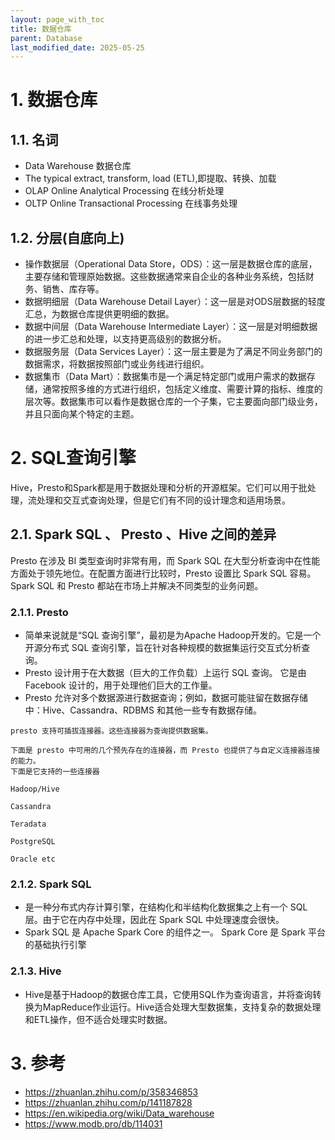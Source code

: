 ```yaml
---
layout: page_with_toc
title: 数据仓库
parent: Database
last_modified_date: 2025-05-25
---
```


# 1. 数据仓库

## 1.1. 名词

- Data Warehouse 数据仓库
- The typical extract, transform, load (ETL),即提取、转换、加载
- OLAP Online Analytical Processing 在线分析处理
- OLTP Online Transactional Processing 在线事务处理

## 1.2. 分层(自底向上)


- 操作数据层（Operational Data Store，ODS）：这一层是数据仓库的底层，主要存储和管理原始数据。这些数据通常来自企业的各种业务系统，包括财务、销售、库存等。
- 数据明细层（Data Warehouse Detail Layer）：这一层是对ODS层数据的轻度汇总，为数据仓库提供更明细的数据。
- 数据中间层（Data Warehouse Intermediate Layer）：这一层是对明细数据的进一步汇总和处理，以支持更高级别的数据分析。
- 数据服务层（Data Services Layer）：这一层主要是为了满足不同业务部门的数据需求，将数据按照部门或业务线进行组织。
- 数据集市（Data Mart）：数据集市是一个满足特定部门或用户需求的数据存储，通常按照多维的方式进行组织，包括定义维度、需要计算的指标、维度的层次等。数据集市可以看作是数据仓库的一个子集，它主要面向部门级业务，并且只面向某个特定的主题。


# 2. SQL查询引擎

Hive，Presto和Spark都是用于数据处理和分析的开源框架。它们可以用于批处理，流处理和交互式查询处理，但是它们有不同的设计理念和适用场景。

## 2.1. Spark SQL 、 Presto 、Hive 之间的差异

Presto 在涉及 BI 类型查询时非常有用，而 Spark SQL 在大型分析查询中在性能方面处于领先地位。在配置方面进行比较时，Presto 设置比
Spark SQL 容易。Spark SQL 和 Presto 都站在市场上并解决不同类型的业务问题。

### 2.1.1. Presto

- 简单来说就是“SQL 查询引擎”，最初是为Apache Hadoop开发的。它是一个开源分布式 SQL 查询引擎，旨在针对各种规模的数据集运行交互式分析查询。
- Presto 设计用于在大数据（巨大的工作负载）上运行 SQL 查询。 它是由 Facebook 设计的，用于处理他们巨大的工作量。
- Presto 允许对多个数据源进行数据查询；例如，数据可能驻留在数据存储中：Hive、Cassandra、RDBMS 和其他一些专有数据存储。

```shell
presto 支持可插拔连接器。这些连接器为查询提供数据集。

下面是 presto 中可用的几个预先存在的连接器，而 Presto 也提供了与自定义连接器连接的能力。
下面是它支持的一些连接器

Hadoop/Hive

Cassandra

Teradata

PostgreSQL

Oracle etc

```

### 2.1.2. Spark SQL

- 是一种分布式内存计算引擎，在结构化和半结构化数据集之上有一个 SQL 层。由于它在内存中处理，因此在 Spark SQL 中处理速度会很快。
- Spark SQL 是 Apache Spark Core 的组件之一。 Spark Core 是 Spark 平台的基础执行引擎

### 2.1.3. Hive

- Hive是基于Hadoop的数据仓库工具，它使用SQL作为查询语言，并将查询转换为MapReduce作业运行。Hive适合处理大型数据集，支持复杂的数据处理和ETL操作，但不适合处理实时数据。

# 3. 参考

- https://zhuanlan.zhihu.com/p/358346853
- https://zhuanlan.zhihu.com/p/141187828
- https://en.wikipedia.org/wiki/Data_warehouse
- https://www.modb.pro/db/114031